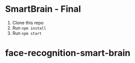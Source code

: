 # SmartBrain - Final

1. Clone this repo
2. Run `npm install`
3. Run `npm start`

# face-recognition-smart-brain
